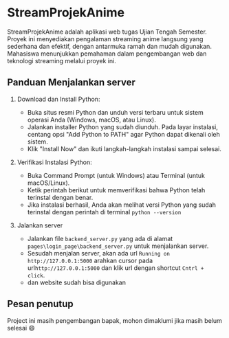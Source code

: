 # StreamProjekAnime

StreamProjekAnime adalah aplikasi web tugas Ujian Tengah Semester. Proyek ini menyediakan pengalaman streaming anime langsung yang sederhana dan efektif, dengan antarmuka ramah dan mudah digunakan. Mahasiswa menunjukkan pemahaman dalam pengembangan web dan teknologi streaming melalui proyek ini.

## Panduan Menjalankan server

1. Download dan Install Python:

   - Buka situs resmi Python [](https://https://www.python.org/) dan unduh versi terbaru untuk sistem operasi Anda (Windows, macOS, atau Linux).
   - Jalankan installer Python yang sudah diunduh. Pada layar instalasi, centang opsi "Add Python to PATH" agar Python dapat dikenali oleh sistem.
   - Klik "Install Now" dan ikuti langkah-langkah instalasi sampai selesai.
2. Verifikasi Instalasi Python:

   - Buka Command Prompt (untuk Windows) atau Terminal (untuk macOS/Linux).
   - Ketik perintah berikut untuk memverifikasi bahwa Python telah terinstal dengan benar.
   - Jika instalasi berhasil, Anda akan melihat versi Python yang sudah terinstal dengan perintah di terminal `python --version`
3. Jalankan server

   - Jalankan file `backend_server.py`  yang ada di alamat `pages\login_page\backend_server.py` untuk menjalankan server.
   - Sesudah menjalan server, akan ada url `Running on http://127.0.0.1:5000` arahkan cursor pada url`http://127.0.0.1:5000` dan klik url dengan shortcut `Cntrl + click`.
   - dan website sudah bisa digunakan

## Pesan penutup

Project ini masih pengembangan bapak, mohon dimaklumi jika masih belum selesai 😄
